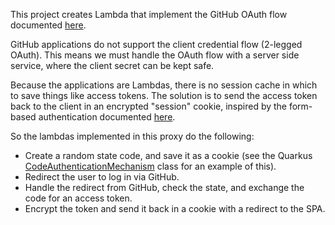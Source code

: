 This project creates Lambda that implement the GitHub OAuth flow documented [here](https://docs.github.com/en/developers/apps/building-oauth-apps/authorizing-oauth-apps).

GitHub applications do not support the client credential flow (2-legged OAuth). This means we must handle the OAuth flow with a server side service, where the client
secret can be kept safe.

Because the applications are Lambdas, there is no session cache in which to save things like access tokens. The solution is to send the access token back to the client
in an encrypted "session" cookie, inspired by the form-based authentication documented [here](https://quarkus.io/guides/security-built-in-authentication#form-auth).

So the lambdas implemented in this proxy do the following:
* Create a random state code, and save it as a cookie (see the Quarkus [CodeAuthenticationMechanism](https://github.com/quarkusio/quarkus/blob/main/extensions/oidc/runtime/src/main/java/io/quarkus/oidc/runtime/CodeAuthenticationMechanism.java#L253) class for an example of this).
* Redirect the user to log in via GitHub.
* Handle the redirect from GitHub, check the state, and exchange the code for an access token.
* Encrypt the token and send it back in a cookie with a redirect to the SPA. 